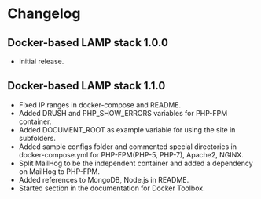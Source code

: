 # Changelog
## Docker-based LAMP stack 1.0.0
* Initial release.

## Docker-based LAMP stack 1.1.0
* Fixed IP ranges in docker-compose and README.
* Added DRUSH and PHP_SHOW_ERRORS variables for PHP-FPM container.
* Added DOCUMENT_ROOT as example variable for using the site in subfolders.
* Added sample configs folder and commented special directories in docker-compose.yml for PHP-FPM(PHP-5, PHP-7), Apache2, NGINX.
* Split MailHog to be the independent container and added a dependency on MailHog to PHP-FPM.
* Added references to MongoDB, Node.js in README.
* Started section in the documentation for Docker Toolbox.